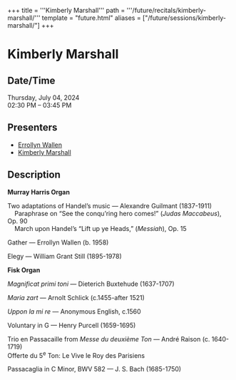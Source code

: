 +++
title = '''Kimberly Marshall'''
path = '''/future/recitals/kimberly-marshall/'''
template = "future.html"
aliases = ["/future/sessions/kimberly-marshall/"]
+++

<h1>Kimberly Marshall</h1>

<h2>Date/Time</h2>
<p>Thursday, July 04, 2024<br>
02:30 PM – 03:45 PM</p>
<h2>Presenters</h2>
<ul>
<li><a href="/future/composers/errollyn-wallen/">Errollyn Wallen</a></li>
<li><a href="/future/performers/kimberly-marshall/">Kimberly Marshall</a></li>
</ul>
<h2>Description</h2>

<div class="ag87-crtemvc-hsbk"><div class="css-vsf5of"><p class="carina-rte-public-DraftStyleDefault-block"><span style="font-weight: bold;">Murray Harris Organ</span></p><p class="carina-rte-public-DraftStyleDefault-block">Two adaptations of Handel’s music — Alexandre Guilmant (1837-1911)<br>&nbsp; &nbsp; Paraphrase on “See the conqu’ring hero comes!” (<span style="font-style: italic;">Judas Maccabeus</span>), Op. 90<br>&nbsp; &nbsp; March upon Handel’s “Lift up ye Heads,” (<span style="font-style: italic;">Messiah</span>), Op. 15</p><p class="carina-rte-public-DraftStyleDefault-block">Gather — Errollyn Wallen (b. 1958)</p><p class="carina-rte-public-DraftStyleDefault-block">Elegy — William Grant Still (1895-1978)</p><p class="carina-rte-public-DraftStyleDefault-block"><span style="font-weight: bold;">Fisk Organ</span></p><p class="carina-rte-public-DraftStyleDefault-block"><span style="font-style: italic;">Magnificat primi toni </span>— Dieterich Buxtehude (1637-1707)</p><p class="carina-rte-public-DraftStyleDefault-block"><span style="font-style: italic;">Maria zart</span> — Arnolt Schlick (c.1455-after 1521)</p><p class="carina-rte-public-DraftStyleDefault-block"><span style="font-style: italic;">Uppon la mi re</span> — Anonymous English, c.1560</p><p class="carina-rte-public-DraftStyleDefault-block">Voluntary in G — Henry Purcell (1659-1695)</p><p class="carina-rte-public-DraftStyleDefault-block">Trio en Passacaille from <span style="font-style: italic;">Messe du deuxième Ton</span> — André Raison (c. 1640-1719)<br>Offerte du 5<sup>e</sup> Ton: Le Vive le Roy des Parisiens</p><p class="carina-rte-public-DraftStyleDefault-block">Passacaglia in C Minor, BWV 582 — J. S. Bach (1685-1750)</p><p class="carina-rte-public-DraftStyleDefault-block">&nbsp;</p></div></div>


